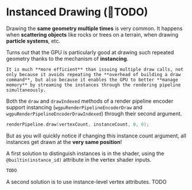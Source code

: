Instanced Drawing (🔴TODO)
=================

Drawing the **same geometry multiple times** is very common. It happens when **scattering objects** like rocks or trees on a terrain, when drawing **particle systems**, etc.

Turns out that the GPU is particularly good at drawing such repeated geometry thanks to the mechanism of **instancing**.

```{note}
It is much **more efficient** than issuing multiple draw calls, not only because it avoids repeating the **overhead of building a draw command**, but also because it enables the GPU to better **manage memory** by streaming the instances through the rendering pipeline simultaneously.
```

Both the `draw` and `drawIndexed` methods of a render pipeline encoder support instancing (`wgpuRenderPipelineEncoderDraw` and `wgpuRenderPipelineEncoderDrawIndexed`) through their second argument.

```C++
renderPipeline.draw(vertexCount, instanceCount, 0, 0);
```

But as you will quickly notice if changing this instance count argument, all instances get drawn at the **very same position**!

A first solution to distinguish instances is in the shader, using the `@builtin(instance_id)` attribute in the vertex shader inputs.

```rust
TODO
```

A second solution is to use instance-level vertex attributes. TODO
